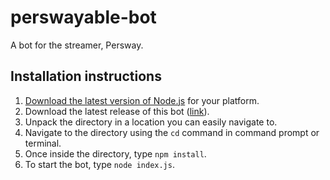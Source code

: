 # perswayable-bot
A bot for the streamer, Persway.

## Installation instructions

1. [Download the latest version of Node.js](https://nodejs.org/en/download/) for your platform.
2. Download the latest release of this bot ([link](https://github.com/Mortiferr/perswayable-bot/releases)).
3. Unpack the directory in a location you can easily navigate to.
4. Navigate to the directory using the `cd` command in command prompt or terminal.
5. Once inside the directory, type `npm install`.
6. To start the bot, type `node index.js`.